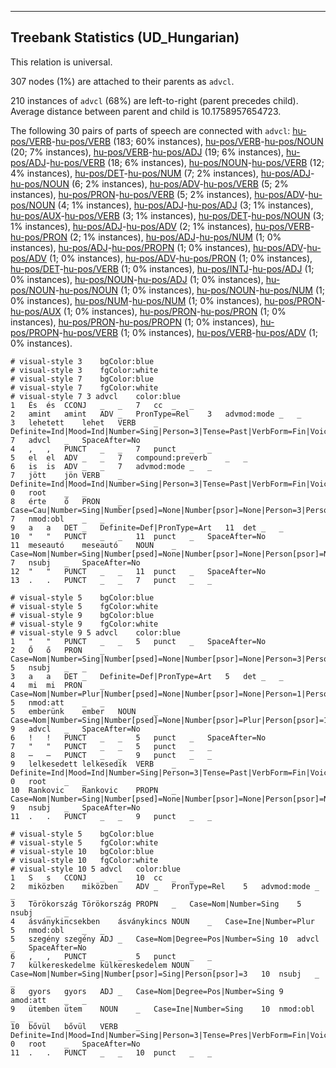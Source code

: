 

--------------------------------------------------------------------------------

## Treebank Statistics (UD_Hungarian)

This relation is universal.

307 nodes (1%) are attached to their parents as `advcl`.

210 instances of `advcl` (68%) are left-to-right (parent precedes child).
Average distance between parent and child is 10.1758957654723.

The following 30 pairs of parts of speech are connected with `advcl`: [hu-pos/VERB]()-[hu-pos/VERB]() (183; 60% instances), [hu-pos/VERB]()-[hu-pos/NOUN]() (20; 7% instances), [hu-pos/VERB]()-[hu-pos/ADJ]() (19; 6% instances), [hu-pos/ADJ]()-[hu-pos/VERB]() (18; 6% instances), [hu-pos/NOUN]()-[hu-pos/VERB]() (12; 4% instances), [hu-pos/DET]()-[hu-pos/NUM]() (7; 2% instances), [hu-pos/ADJ]()-[hu-pos/NOUN]() (6; 2% instances), [hu-pos/ADV]()-[hu-pos/VERB]() (5; 2% instances), [hu-pos/PRON]()-[hu-pos/VERB]() (5; 2% instances), [hu-pos/ADV]()-[hu-pos/NOUN]() (4; 1% instances), [hu-pos/ADJ]()-[hu-pos/ADJ]() (3; 1% instances), [hu-pos/AUX]()-[hu-pos/VERB]() (3; 1% instances), [hu-pos/DET]()-[hu-pos/NOUN]() (3; 1% instances), [hu-pos/ADJ]()-[hu-pos/ADV]() (2; 1% instances), [hu-pos/VERB]()-[hu-pos/PRON]() (2; 1% instances), [hu-pos/ADJ]()-[hu-pos/NUM]() (1; 0% instances), [hu-pos/ADJ]()-[hu-pos/PROPN]() (1; 0% instances), [hu-pos/ADV]()-[hu-pos/ADV]() (1; 0% instances), [hu-pos/ADV]()-[hu-pos/PRON]() (1; 0% instances), [hu-pos/DET]()-[hu-pos/VERB]() (1; 0% instances), [hu-pos/INTJ]()-[hu-pos/ADJ]() (1; 0% instances), [hu-pos/NOUN]()-[hu-pos/ADJ]() (1; 0% instances), [hu-pos/NOUN]()-[hu-pos/NOUN]() (1; 0% instances), [hu-pos/NOUN]()-[hu-pos/NUM]() (1; 0% instances), [hu-pos/NUM]()-[hu-pos/NUM]() (1; 0% instances), [hu-pos/PRON]()-[hu-pos/AUX]() (1; 0% instances), [hu-pos/PRON]()-[hu-pos/PRON]() (1; 0% instances), [hu-pos/PRON]()-[hu-pos/PROPN]() (1; 0% instances), [hu-pos/PROPN]()-[hu-pos/VERB]() (1; 0% instances), [hu-pos/VERB]()-[hu-pos/ADV]() (1; 0% instances).


~~~ conllu
# visual-style 3	bgColor:blue
# visual-style 3	fgColor:white
# visual-style 7	bgColor:blue
# visual-style 7	fgColor:white
# visual-style 7 3 advcl	color:blue
1	És	és	CCONJ	_	_	7	cc	_	_
2	amint	amint	ADV	_	PronType=Rel	3	advmod:mode	_	_
3	lehetett	lehet	VERB	_	Definite=Ind|Mood=Ind|Number=Sing|Person=3|Tense=Past|VerbForm=Fin|Voice=Act	7	advcl	_	SpaceAfter=No
4	,	,	PUNCT	_	_	7	punct	_	_
5	el	el	ADV	_	_	7	compound:preverb	_	_
6	is	is	ADV	_	_	7	advmod:mode	_	_
7	jött	jön	VERB	_	Definite=Ind|Mood=Ind|Number=Sing|Person=3|Tense=Past|VerbForm=Fin|Voice=Act	0	root	_	_
8	érte	ő	PRON	_	Case=Cau|Number=Sing|Number[psed]=None|Number[psor]=None|Person=3|Person[psor]=None|PronType=Prs	7	nmod:obl	_	_
9	a	a	DET	_	Definite=Def|PronType=Art	11	det	_	_
10	"	"	PUNCT	_	_	11	punct	_	SpaceAfter=No
11	meseautó	meseautó	NOUN	_	Case=Nom|Number=Sing|Number[psed]=None|Number[psor]=None|Person[psor]=None	7	nsubj	_	SpaceAfter=No
12	"	"	PUNCT	_	_	11	punct	_	SpaceAfter=No
13	.	.	PUNCT	_	_	7	punct	_	_

~~~


~~~ conllu
# visual-style 5	bgColor:blue
# visual-style 5	fgColor:white
# visual-style 9	bgColor:blue
# visual-style 9	fgColor:white
# visual-style 9 5 advcl	color:blue
1	"	"	PUNCT	_	_	5	punct	_	SpaceAfter=No
2	Ő	ő	PRON	_	Case=Nom|Number=Sing|Number[psed]=None|Number[psor]=None|Person=3|Person[psor]=None|PronType=Prs	5	nsubj	_	_
3	a	a	DET	_	Definite=Def|PronType=Art	5	det	_	_
4	mi	mi	PRON	_	Case=Nom|Number=Plur|Number[psed]=None|Number[psor]=None|Person=1|Person[psor]=None|PronType=Prs	5	nmod:att	_	_
5	emberünk	ember	NOUN	_	Case=Nom|Number=Sing|Number[psed]=None|Number[psor]=Plur|Person[psor]=1	9	advcl	_	SpaceAfter=No
6	!	!	PUNCT	_	_	5	punct	_	SpaceAfter=No
7	"	"	PUNCT	_	_	5	punct	_	_
8	—	—	PUNCT	_	_	9	punct	_	_
9	lelkesedett	lelkesedik	VERB	_	Definite=Ind|Mood=Ind|Number=Sing|Person=3|Tense=Past|VerbForm=Fin|Voice=Act	0	root	_	_
10	Rankovic	Rankovic	PROPN	_	Case=Nom|Number=Sing|Number[psed]=None|Number[psor]=None|Person[psor]=None	9	nsubj	_	SpaceAfter=No
11	.	.	PUNCT	_	_	9	punct	_	_

~~~


~~~ conllu
# visual-style 5	bgColor:blue
# visual-style 5	fgColor:white
# visual-style 10	bgColor:blue
# visual-style 10	fgColor:white
# visual-style 10 5 advcl	color:blue
1	S	s	CCONJ	_	_	10	cc	_	_
2	miközben	miközben	ADV	_	PronType=Rel	5	advmod:mode	_	_
3	Törökország	Törökország	PROPN	_	Case=Nom|Number=Sing	5	nsubj	_	_
4	ásványkincsekben	ásványkincs	NOUN	_	Case=Ine|Number=Plur	5	nmod:obl	_	_
5	szegény	szegény	ADJ	_	Case=Nom|Degree=Pos|Number=Sing	10	advcl	_	SpaceAfter=No
6	,	,	PUNCT	_	_	5	punct	_	_
7	külkereskedelme	külkereskedelem	NOUN	_	Case=Nom|Number=Sing|Number[psor]=Sing|Person[psor]=3	10	nsubj	_	_
8	gyors	gyors	ADJ	_	Case=Nom|Degree=Pos|Number=Sing	9	amod:att	_	_
9	ütemben	ütem	NOUN	_	Case=Ine|Number=Sing	10	nmod:obl	_	_
10	bővül	bővül	VERB	_	Definite=Ind|Mood=Ind|Number=Sing|Person=3|Tense=Pres|VerbForm=Fin|Voice=Act	0	root	_	SpaceAfter=No
11	.	.	PUNCT	_	_	10	punct	_	_

~~~


